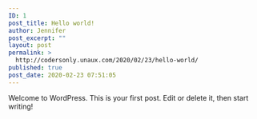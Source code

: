 ```yaml
---
ID: 1
post_title: Hello world!
author: Jennifer
post_excerpt: ""
layout: post
permalink: >
  http://codersonly.unaux.com/2020/02/23/hello-world/
published: true
post_date: 2020-02-23 07:51:05
---
```

<!-- wp:paragraph -->
<p>Welcome to WordPress. This is your first post. Edit or delete it, then start writing!</p>
<!-- /wp:paragraph -->